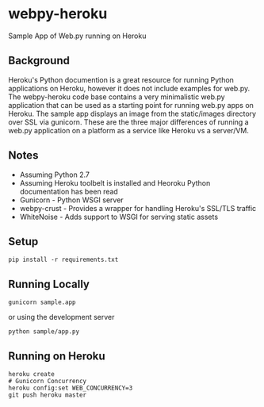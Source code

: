 # webpy-heroku
Sample App of Web.py running on Heroku

## Background

Heroku's Python documention is a great resource for running Python applications on Heroku, however it does not include examples for web.py. The webpy-heroku code base contains a very minimalistic web.py application that can be used as a starting point for running web.py apps on Heroku. The sample app displays an image from the static/images directory over SSL via gunicorn. These are the three major differences of running a web.py application on a platform as a service like Heroku vs a server/VM. 

## Notes
* Assuming Python 2.7
* Assuming Heroku toolbelt is installed and Heoroku Python documentation has been read
* Gunicorn - Python WSGI server
* webpy-crust - Provides a wrapper for handling Heroku's SSL/TLS traffic 
* WhiteNoise - Adds support to WSGI for serving static assets

## Setup
    pip install -r requirements.txt

## Running Locally
    gunicorn sample.app
    
or using the development server

    python sample/app.py

## Running on Heroku

    heroku create    
    # Gunicorn Concurrency
    heroku config:set WEB_CONCURRENCY=3
    git push heroku master
